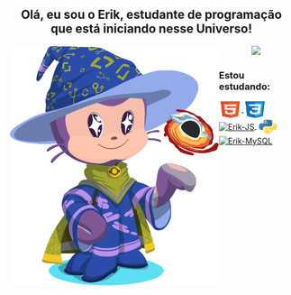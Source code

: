 <h2 align="center">Olá, eu sou o Erik, estudante de programação que está iniciando nesse Universo!</h2>

<a href="https://github.com/erikpanicio">
  <img align="left" height="425em" width="372em" src="/images/Octocat.png">
</a>

<div align="center">
  <a href="https://github.com/erikpanici![image](https://user-images.githubusercontent.com/61640417/183312332-54e6bbe8-099c-4ef3-9caf-25ea35301771.png)
o">
    <img height="180em" src="https://github-readme-stats.vercel.app/api/top-langs/?username=erikpanicio&layout=compact&langs_count=7&theme=outrun"/>  
  </a>
</div> 

### Estou estudando:

<div style="display: inline_block">
  <a href="https://github.com/erikpanicio">
    <img align="center" alt="Erik-HTML" height="30" width="40" src="https://raw.githubusercontent.com/devicons/devicon/master/icons/html5/html5-original.svg">
    <img align="center" alt="Erik-CSS" height="30" width="40" src="https://raw.githubusercontent.com/devicons/devicon/master/icons/css3/css3-original.svg">
    <img align="center" alt="Erik-JS" height="30" width="40" src="https://cdn.jsdelivr.net/gh/devicons/devicon/icons/javascript/javascript-original.svg">
    <img align="center" alt="Erik-Python" height="30" width="40" src="https://raw.githubusercontent.com/devicons/devicon/master/icons/python/python-original.svg">
    <img align="center" alt = "Erik-MySQL" height="30" width="40" src="https://cdn.jsdelivr.net/gh/devicons/devicon/icons/mysql/mysql-original.svg">
  </a>
</div>
  
<!--  ![Snake animation](https://github.com/ErikPanicio/ErikPanicio/blob/output/github-contribution-grid-snake.svg)  - -->
